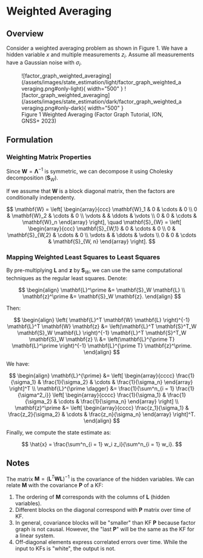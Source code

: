 # Weighted Averaging

## Overview

Consider a weighted averaging problem as shown in Figure 1. We have a hidden variable $x$ and multiple measurements $z_i$. Assume all measurements have a Gaussian noise with $\sigma_i$.

<figure markdown>
  ![factor_graph_weighted_averaging](/assets/images/state_estimation/light/factor_graph_weighted_averaging.png#only-light){ width="500" }
  ![factor_graph_weighted_averaging](/assets/images/state_estimation/dark/factor_graph_weighted_averaging.png#only-dark){ width="500" }
  <figcaption>Figure 1 Weighted Averaging (Factor Graph Tutorial, ION, GNSS+ 2023)</figcaption>
</figure>

## Formulation

### Weighting Matrix Properties

Since $\mathbf{W} = \boldsymbol{\Lambda}^{-1}$ is symmetric, we can decompose it using Cholesky decomposition ($\mathbf{S}_{W}$).

If we assume that $\mathbf{W}$ is a block diagonal matrix, then the factors are conditionally independenty.

$$
\mathbf{W} =
\left[
\begin{array}{ccc}
\mathbf{W}_1 & 0 & \cdots & 0 \\
0 & \mathbf{W}_2 & \cdots & 0 \\
\vdots & & \ddots & \vdots \\
0 & 0 & \cdots & \mathbf{W}_n
\end{array}
\right], \quad
\mathbf{S}_{W} =
\left[
\begin{array}{ccc}
\mathbf{S}_{W,1} & 0 & \cdots & 0 \\
0 & \mathbf{S}_{W,2} & \cdots & 0 \\
\vdots & & \ddots & \vdots \\
0 & 0 & \cdots & \mathbf{S}_{W, n}
\end{array}
\right].
$$

### Mapping Weighted Least Squares to Least Squares

By pre-multiplying $\mathbf{L}$ and $\mathbf{z}$ by $\mathbf{S}_W$, we can use the same computational techniques as the regular least squares. Denote:

$$
\begin{align}
\mathbf{L}^\prime &= \mathbf{S}_W \mathbf{L} \\
\mathbf{z}^\prime &= \mathbf{S}_W \mathbf{z}.
\end{align}
$$

Then:

$$
\begin{align}
\left( \mathbf{L}^T \mathbf{W} \mathbf{L} \right)^{-1} \mathbf{L}^T \mathbf{W} \mathbf{z} &=
\left(\mathbf{L}^T \mathbf{S}^T_W \mathbf{S}_W \mathbf{L} \right)^{-1} \mathbf{L}^T \mathbf{S}^T_W \mathbf{S}_W \mathbf{z} \\
&= \left(\mathbf{L}^{\prime T} \mathbf{L}^\prime \right)^{-1} \mathbf{L}^{\prime T} \mathbf{z}^\prime.
\end{align}
$$

We have:

$$
\begin{align}
\mathbf{L}^{\prime} &=
\left[
\begin{array}{cccc}
\frac{1}{\sigma_1} & \frac{1}{\sigma_2} & \cdots & \frac{1}{\sigma_n}
\end{array}
\right]^T \\
\mathbf{L}^{\prime \dagger} &= \frac{1}{\sum^n_{i = 1} \frac{1}{\sigma^2_i}}
\left[
\begin{array}{cccc}
\frac{1}{\sigma_1} & \frac{1}{\sigma_2} & \cdots & \frac{1}{\sigma_n}
\end{array}
\right] \\
\mathbf{z}^\prime &=
\left[
\begin{array}{cccc}
\frac{z_1}{\sigma_1} & \frac{z_2}{\sigma_2} & \cdots & \frac{z_n}{\sigma_n}
\end{array}
\right]^T.
\end{align}
$$

Finally, we compute the state estimate as:

$$
\hat{x} = \frac{\sum^n_{i = 1} w_i z_i}{\sum^n_{i = 1} w_i}.
$$

## Notes

The matrix $\mathbf{M} = \left(\mathbf{L}^T \mathbf{W} \mathbf{L} \right)^{-1}$ is the covariance of the hidden variables. We can relate $\mathbf{M}$ with the covariance $\mathbf{P}$ of a KF:

1. The ordering of $\mathbf{M}$ corresponds with the columns of $\mathbf{L}$ (hidden variables).
2. Different blocks on the diagonal correspond with $\mathbf{P}$ matrix over time of KF.
3. In general, covariance blocks will be "smaller" than KF $\mathbf{P}$ because factor graph is not causal. However, the "last $\mathbf{P}$" will be the same as the KF for a linear system.
4. Off-diagonal elements express correlated errors over time. While the input to KFs is "white", the output is not.
